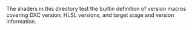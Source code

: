 The shaders in this directory test the builtin definition of version macros covering DXC version, HLSL versions, and target stage and version information.